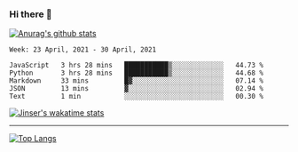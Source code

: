 ### Hi there 👋

[![Anurag's github stats](https://github-readme-stats.vercel.app/api?username=jinserrr&show_icons=true)](https://github.com/anuraghazra/github-readme-stats)


<!--START_SECTION:waka-->
```text
Week: 23 April, 2021 - 30 April, 2021

JavaScript   3 hrs 28 mins   ███████████▒░░░░░░░░░░░░░   44.73 % 
Python       3 hrs 28 mins   ███████████▒░░░░░░░░░░░░░   44.68 % 
Markdown     33 mins         █▓░░░░░░░░░░░░░░░░░░░░░░░   07.14 % 
JSON         13 mins         ▓░░░░░░░░░░░░░░░░░░░░░░░░   02.94 % 
Text         1 min           ░░░░░░░░░░░░░░░░░░░░░░░░░   00.30 % 
```
<!--END_SECTION:waka-->

[![Jinser's wakatime stats](https://github-readme-stats.vercel.app/api/wakatime?username=jinser)](https://github.com/anuraghazra/github-readme-stats)

***

[![Top Langs](https://github-readme-stats.vercel.app/api/top-langs/?username=jinserrr)](https://github.com/anuraghazra/github-readme-stats)
